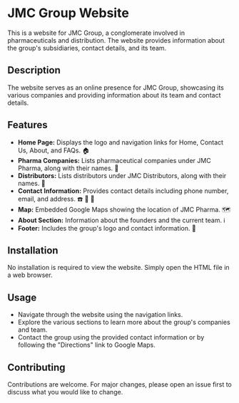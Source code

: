 # JMC Group Website

This is a website for JMC Group, a conglomerate involved in pharmaceuticals and distribution. The website provides information about the group's subsidiaries, contact details, and its team.

## Description

The website serves as an online presence for JMC Group, showcasing its various companies and providing information about its team and contact details.

## Features

- **Home Page:** Displays the logo and navigation links for Home, Contact Us, About, and FAQs. :house:
- **Pharma Companies:** Lists pharmaceutical companies under JMC Pharma, along with their names. 💊
- **Distributors:** Lists distributors under JMC Distributors, along with their names. 🚚
- **Contact Information:** Provides contact details including phone number, email, and address. :phone: :email: :round_pushpin:
- **Map:** Embedded Google Maps showing the location of JMC Pharma. 🗺️
- **About Section:** Information about the founders and the current team. ℹ️
- **Footer:** Includes the group's logo and contact information. 👣

## Installation

No installation is required to view the website. Simply open the HTML file in a web browser.

## Usage

- Navigate through the website using the navigation links.
- Explore the various sections to learn more about the group's companies and team.
- Contact the group using the provided contact information or by following the "Directions" link to Google Maps.

## Contributing

Contributions are welcome. For major changes, please open an issue first to discuss what you would like to change.
